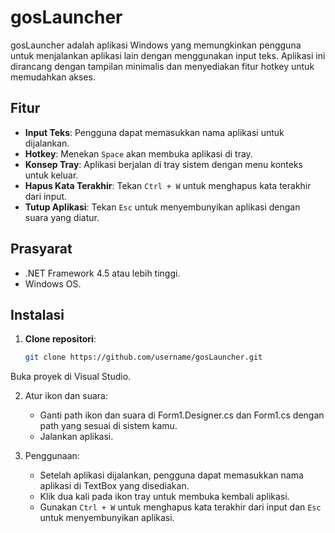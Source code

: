 # gosLauncher

gosLauncher adalah aplikasi Windows yang memungkinkan pengguna untuk menjalankan aplikasi lain
dengan menggunakan input teks. Aplikasi ini dirancang dengan tampilan minimalis dan
menyediakan fitur hotkey untuk memudahkan akses.

## Fitur

- **Input Teks**: Pengguna dapat memasukkan nama aplikasi untuk dijalankan.
- **Hotkey**: Menekan `Space` akan membuka aplikasi di tray.
- **Konsep Tray**: Aplikasi berjalan di tray sistem dengan menu konteks untuk keluar.
- **Hapus Kata Terakhir**: Tekan `Ctrl + W` untuk menghapus kata terakhir dari input.
- **Tutup Aplikasi**: Tekan `Esc` untuk menyembunyikan aplikasi dengan suara yang diatur.

## Prasyarat

- .NET Framework 4.5 atau lebih tinggi.
- Windows OS.

## Instalasi

1. **Clone repositori**:

   ```bash
   git clone https://github.com/username/gosLauncher.git

Buka proyek di Visual Studio.

2. Atur ikon dan suara:
   - Ganti path ikon dan suara di Form1.Designer.cs dan Form1.cs dengan path yang sesuai di
sistem kamu.
   - Jalankan aplikasi.

3. Penggunaan:
   - Setelah aplikasi dijalankan, pengguna dapat memasukkan nama aplikasi di TextBox yang
disediakan.
   - Klik dua kali pada ikon tray untuk membuka kembali aplikasi.
   - Gunakan `Ctrl + W` untuk menghapus kata terakhir dari input dan `Esc` untuk
menyembunyikan aplikasi.
